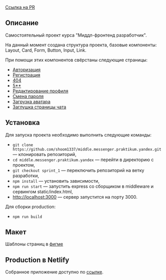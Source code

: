 [Ссылка на PR](https://github.com/shoom1337/middle.messenger.praktikum.yandex/pull/1)

## Описание

Самостоятельный проект курса "Миддл-фронтенд разработчик".

На данный момент создана структура проекта, базовые компоненты: Layout, Card, Form, Button, Input, Link.

При помощи этих компонентов свёрстаны следующие страницы:

- [Авторизация](https://relaxed-williams-5a7518.netlify.app/login)
- [Регистрация](https://relaxed-williams-5a7518.netlify.app/register)
- [404](https://relaxed-williams-5a7518.netlify.app/404)
- [5\*\*](https://relaxed-williams-5a7518.netlify.app/500)
- [Редактирование профиля](https://relaxed-williams-5a7518.netlify.app/edit)
- [Смена пароля](https://relaxed-williams-5a7518.netlify.app/password)
- [Загрузка аватара](https://relaxed-williams-5a7518.netlify.app/avatar)
- [Заглушка страницы чата](https://relaxed-williams-5a7518.netlify.app/)

## Установка

Для запуска проекта необходимо выполнить следующие команды:

- `git clone https://github.com/shoom1337/middle.messenger.praktikum.yandex.git` — клонировать репозиторий,
- `cd middle.messenger.praktikum.yandex` — перейти в директорию с проектом,
- `git checkout sprint_1` — переключить репозиторий на ветку разработки,
- `npm install` — установить зависимости,
- `npm run start` — запустить express со сборщиком в middleware и сервингом static/index.html,
- [http://localhost:3000](http://localhost:3000) — сервер запустится на порту 3000.

Для сборки production:

- `npm run build`

## Макет

Шаблоны страниц в [фигме](https://www.figma.com/file/Xa3tPYf1tIwoPKQcONZEqG/Chatic?node-id=0%3A1)

## Production в Netlify

Собранное приложение доступно по [ссылке](https://relaxed-williams-5a7518.netlify.app/).
